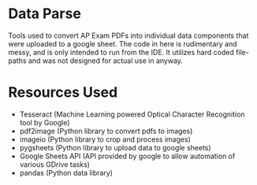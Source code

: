 # Data Parse
Tools used to convert AP Exam PDFs into individual data components that were uploaded to a google sheet. The code in here is rudimentary and messy, and is only intended to run from the IDE. It utilizes hard coded file-paths and was not designed for actual use in anyway. 


# Resources Used
- Tesseract (Machine Learning powered Optical Character Recognition tool by Google)
- pdf2image (Python library to convert pdfs to images)
- imageio (Python library to crop and process images)
- pygsheets (Python library to upload data to google sheets)
- Google Sheets API (API provided by google to allow automation of various GDrive tasks)
- pandas (Python data library)

